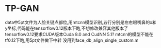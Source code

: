 # TP-GAN

data中5pt文件为人脸关键点部位,用mtcnn模型识别,五行分别是左右眼嘴鼻的x和y坐标,代码能在tensorflow0.12版本下跑,不想修改兼容其他版本了
tensorflow0.12要求CUDA版本Cuda 8.0 and CudNN 5.1?
mtcnn的模型不能在tf0.12下跑,用5pt文件做下中转
没用到face_db_align_single_custom.m
